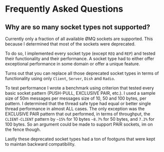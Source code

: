 # Frequently Asked Questions

## Why are so many socket types not supported?
Currently only a fraction of all available ØMQ sockets are supported.
This because I determined that most of the sockets were deprecated.

To do so, I implemented every socket type (except `REQ` and `REP`)
and tested their functionality and their performance. A socket type
had to either offer exceptional performance in some domain or offer
a unique feature.

Turns out that you can replace all those deprecated
socket types in terms of functionality using only `Client`,
`Server`, `Dish` and `Radio`.

To test performance I wrote a benchmark using criterion that tested every basic
socket pattern (PUSH-PULL, EXCLUSIVE PAIR, etc.). I used a sample size of
50m messages per messages size of 10, 50 and 100 bytes, per pattern.
I determined that the thread safe type had equal or better single thread
performance in almost ALL cases. The only exception was the EXCLUSIVE PAIR pattern
that out performed, in terms of throughput, the `CLIENT-CLIENT` pattern
by `~15%` for 10 bytes `~8.7%` for 50 bytes, and `7.2%` for 100 bytes.
So an argument could be made to support PAIR sockets, im on the fence though.

Lastly these deprecated socket types had a ton of footguns that were
kept to maintan backward compatibility.
